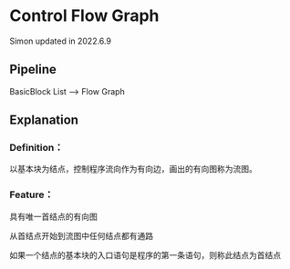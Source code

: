 # Control Flow Graph
Simon updated in 2022.6.9

## Pipeline
BasicBlock List --> Flow Graph

## Explanation
### Definition： 
以基本块为结点，控制程序流向作为有向边，画出的有向图称为流图。

### Feature：

具有唯一首结点的有向图

从首结点开始到流图中任何结点都有通路

如果一个结点的基本块的入口语句是程序的第一条语句，则称此结点为首结点
